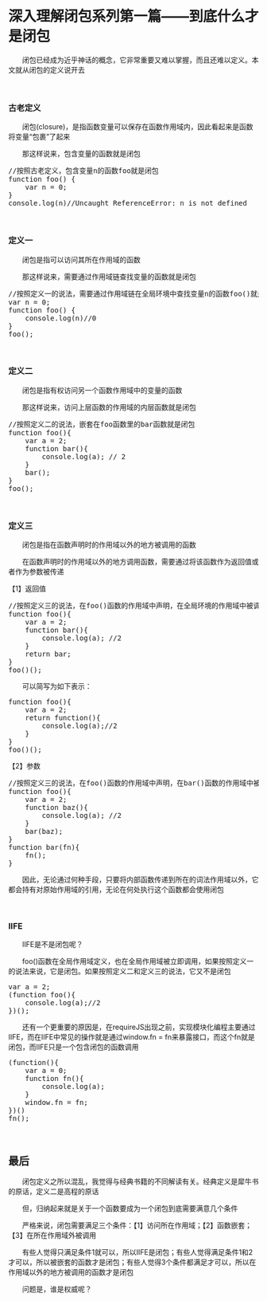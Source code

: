 # 深入理解闭包系列第一篇——到底什么才是闭包

&emsp;&emsp;闭包已经成为近乎神话的概念，它非常重要又难以掌握，而且还难以定义。本文就从闭包的定义说开去

&nbsp;

### 古老定义

&emsp;&emsp;闭包(closure)，是指函数变量可以保存在函数作用域内，因此看起来是函数将变量&ldquo;包裹&rdquo;了起来

&emsp;&emsp;那这样说来，包含变量的函数就是闭包

<div>
<pre>//按照古老定义，包含变量n的函数foo就是闭包
function foo() {
    var n = 0;
}
console.log(n)//Uncaught ReferenceError: n is not defined</pre>
</div>

&nbsp;

### 定义一

&emsp;&emsp;闭包是指可以访问其所在作用域的函数

&emsp;&emsp;那这样说来，需要通过作用域链查找变量的函数就是闭包

<div>
<pre>//按照定义一的说法，需要通过作用域链在全局环境中查找变量n的函数foo()就是闭包
var n = 0;
function foo() {
    console.log(n)//0
}
foo();</pre>
</div>

&nbsp;

### 定义二

&emsp;&emsp;闭包是指有权访问另一个函数作用域中的变量的函数

&emsp;&emsp;那这样说来，访问上层函数的作用域的内层函数就是闭包

<div>
<pre>//按照定义二的说法，嵌套在foo函数里的bar函数就是闭包
function foo(){
    var a = 2;
    function bar(){
        console.log(a); // 2
    }
    bar();
}
foo();</pre>
</div>

&nbsp;

### 定义三

&emsp;&emsp;闭包是指在函数声明时的作用域以外的地方被调用的函数

&emsp;&emsp;在函数声明时的作用域以外的地方调用函数，需要通过将该函数作为返回值或者作为参数被传递

【1】返回值

<div>
<pre>//按照定义三的说法，在foo()函数的作用域中声明，在全局环境的作用域中被调用的bar()函数是闭包
function foo(){
    var a = 2;
    function bar(){
        console.log(a); //2
    }
    return bar;
}
foo()();</pre>
</div>

&emsp;&emsp;可以简写为如下表示：

<div>
<pre>function foo(){
    var a = 2;
    return function(){
        console.log(a);//2
    }
}
foo()();</pre>
</div>

【2】参数

<div>
<pre>//按照定义三的说法，在foo()函数的作用域中声明，在bar()函数的作用域中被调用的baz()函数是闭包
function foo(){
    var a = 2;
    function baz(){
        console.log(a); //2
    }
    bar(baz);
}
function bar(fn){
    fn();
}</pre>
</div>

&emsp;&emsp;因此，无论通过何种手段，只要将内部函数传递到所在的词法作用域以外，它都会持有对原始作用域的引用，无论在何处执行这个函数都会使用闭包

&nbsp;

### IIFE

&emsp;&emsp;IIFE是不是闭包呢？

&emsp;&emsp;foo()函数在全局作用域定义，也在全局作用域被立即调用，如果按照定义一的说法来说，它是闭包。如果按照定义二和定义三的说法，它又不是闭包

<div>
<pre>var a = 2;
(function foo(){
    console.log(a);//2
})();</pre>
</div>

&emsp;&emsp;还有一个更重要的原因是，在requireJS出现之前，实现模块化编程主要通过IIFE，而在IIFE中常见的操作就是通过window.fn = fn来暴露接口，而这个fn就是闭包，而IIFE只是一个包含闭包的函数调用

<div>
<pre>(function(){
    var a = 0;
    function fn(){
        console.log(a); 
    }
    window.fn = fn;
})()
fn();</pre>
</div>

&nbsp;

## 最后

&emsp;&emsp;闭包定义之所以混乱，我觉得与经典书籍的不同解读有关。经典定义是犀牛书的原话，定义二是高程的原话

&emsp;&emsp;但，归纳起来就是关于一个函数要成为一个闭包到底需要满意几个条件

&emsp;&emsp;严格来说，闭包需要满足三个条件：【1】访问所在作用域；【2】函数嵌套；【3】在所在作用域外被调用

&emsp;&emsp;有些人觉得只满足条件1就可以，所以IIFE是闭包；有些人觉得满足条件1和2才可以，所以被嵌套的函数才是闭包；有些人觉得3个条件都满足才可以，所以在作用域以外的地方被调用的函数才是闭包

&emsp;&emsp;问题是，谁是权威呢？

